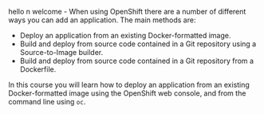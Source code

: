 hello n welcome - 
When using OpenShift there are a number of different ways you can add an application. The main methods are:

* Deploy an application from an existing Docker-formatted image.
* Build and deploy from source code contained in a Git repository using a Source-to-Image builder.
* Build and deploy from source code contained in a Git repository from a Dockerfile.

In this course you will learn how to deploy an application from an existing
Docker-formatted image using the OpenShift web console, and from the command
line using ``oc``.
